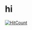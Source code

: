 # hi
  [![HitCount](https://hits.dwyl.com/eye69/hi.svg?style=flat-square)](http://hits.dwyl.com/eye69/hi)
